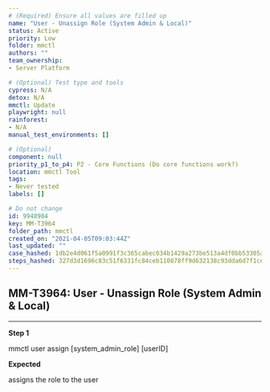 ```yaml
---
# (Required) Ensure all values are filled up
name: "User - Unassign Role (System Admin & Local)"
status: Active
priority: Low
folder: mmctl
authors: ""
team_ownership: 
- Server Platform

# (Optional) Test type and tools
cypress: N/A
detox: N/A
mmctl: Update
playwright: null
rainforest: 
- N/A
manual_test_environments: []

# (Optional)
component: null
priority_p1_to_p4: P2 - Core Functions (Do core functions work?)
location: mmctl Tool
tags: 
- Never tested
labels: []

# Do not change
id: 9948984
key: MM-T3964
folder_path: mmctl
created_on: "2021-04-05T09:03:44Z"
last_updated: ""
case_hashed: 1db2e4d061f5a0991f3c365cabec034b1429a273be513a4df0bb53305a66c581ad890d30f3ef350e4c2192c31d372e4b
steps_hashed: 327d3d1696c83c51f6331fc84ceb110878ff9d632138c93dda6d7f1ce7164e45426bf35cb7b5e5f05a59154556823d1b
---
```


## MM-T3964: User - Unassign Role (System Admin & Local)

---

**Step 1**

mmctl user assign \[system\_admin\_role] \[userID]

**Expected**

assigns the role to the user
